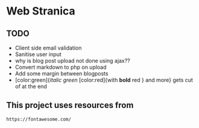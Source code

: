 # Web Stranica

## TODO

* Client side email validation
* Sanitise user input
* why is blog post upload not done using ajax??
* Convert markdown to php on upload
* Add some margin between blogposts
* [color:green]{*italic green* [color:red]{with **bold** red } and more}
  gets cut of at the end


## This project uses resources from
    https://fontawesome.com/

